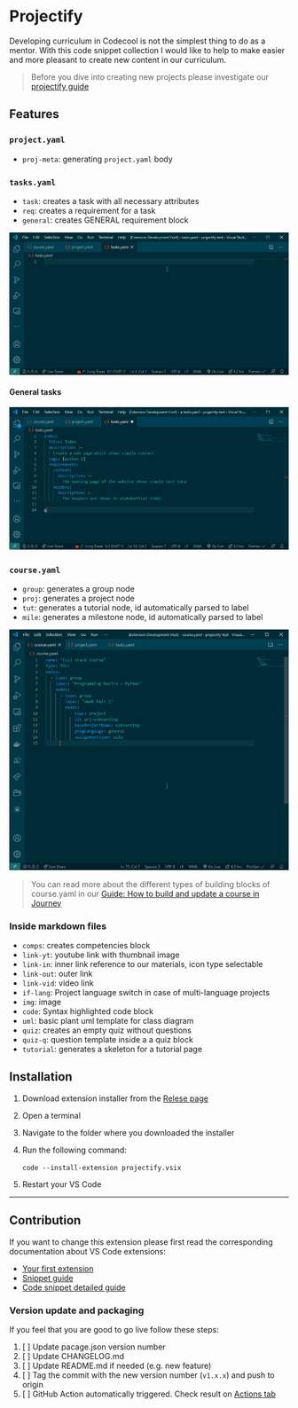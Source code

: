 # Projectify

Developing curriculum in Codecool is not the simplest thing to do as a mentor.
With this code snippet collection I would like to help to make easier and more pleasant to create new content in our curriculum.

> Before you dive into creating new projects please investigate our [projectify guide](https://codecool.atlassian.net/wiki/spaces/WOR/pages/982450199/Guide+How+to+create+projects+in+the+curriculum+Projectify)

## Features

### `project.yaml`

* `proj-meta`: generating `project.yaml` body

### `tasks.yaml`

* `task`: creates a task with all necessary attributes
* `req`: creates a requirement for a task
* `general`: creates GENERAL requirement block

![Tasks yaml snippets](images/tasks.gif)

#### General tasks

![General task](images/general.gif)

### `course.yaml`

* `group`: generates a group node
* `proj`: generates a project node
* `tut`: generates a tutorial node, id automatically parsed to label
* `mile`: generates a milestone node, id automatically parsed to label

![Course yaml snippets](/images/course.gif)

> You can read more about the different types of building blocks of course.yaml in our [Guide: How to build and update a course in Journey](https://codecool.atlassian.net/wiki/spaces/WOR/pages/1276706892/Guide+How+to+build+and+update+a+course+in+Journey+technical+quide#Group)

### Inside markdown files

* `comps`: creates competencies block
* `link-yt`: youtube link with thumbnail image
* `link-in`: inner link reference to our materials, icon type selectable
* `link-out`: outer link
* `link-vid`: video link
* `if-lang`: Project language switch in case of multi-language projects
* `img`: image
* `code`: Syntax highlighted code block
* `uml`: basic plant uml template for class diagram
* `quiz`: creates an empty quiz without questions
* `quiz-q`: question template inside a a quiz block
* `tutorial`: generates a skeleton for a tutorial page

## Installation

1. Download extension installer from the [Relese page](https://github.com/CodecoolBase/projectify-vscode-snippets/releases/latest)
2. Open a terminal
3. Navigate to the folder where you downloaded the installer
4. Run the following command:

    `code --install-extension projectify.vsix`

5. Restart your VS Code

---

## Contribution

If you want to change this extension please first read the corresponding documentation about VS Code extensions:

* [Your first extension](https://code.visualstudio.com/api/get-started/your-first-extension)
* [Snippet guide](https://code.visualstudio.com/api/language-extensions/snippet-guide)
* [Code snippet detailed guide](https://www.freecodecamp.org/news/definitive-guide-to-snippets-visual-studio-code/)

### Version update and packaging

If you feel that you are good to go live follow these steps:

1. [ ] Update pacage.json version number
2. [ ] Update CHANGELOG.md
3. [ ] Update README.md if needed (e.g. new feature)
4. [ ] Tag the commit with the new version number (`v1.x.x`) and push to origin
5. [ ] GitHub Action automatically triggered. Check result on [Actions tab](https://github.com/CodecoolBase/projectify-vscode-snippets/actions)
